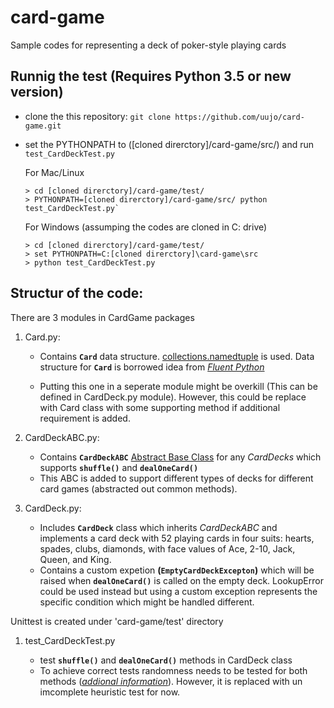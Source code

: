 # card-game
Sample codes for representing a deck of poker-style playing cards

## Runnig the test (Requires Python 3.5 or new version)

* clone the this repository: `git clone https://github.com/uujo/card-game.git`
* set the PYTHONPATH to ([cloned direrctory]/card-game/src/) and run `test_CardDeckTest.py`

  For Mac/Linux
  ```
  > cd [cloned direrctory]/card-game/test/
  > PYTHONPATH=[cloned direrctory]/card-game/src/ python test_CardDeckTest.py`
  ```
  
  For Windows (assumping the codes are cloned in C: drive) 
  ```
  > cd [cloned direrctory]/card-game/test/
  > set PYTHONPATH=C:[cloned direrctory]\card-game\src
  > python test_CardDeckTest.py
  ```
 
## Structur of the code:

There are 3 modules in CardGame packages
 
1. Card.py: 
    
    * Contains **`Card`** data structure. [collections.namedtuple](https://docs.python.org/3/library/collections.html#collections.namedtuple) is used.
      Data structure for **`Card`** is borrowed idea from [_Fluent Python_](https://www.amazon.com/Fluent-Python-Concise-Effective-Programming/dp/1491946008/ref=sr_1_2?hvadid=241675711667&hvdev=c&hvlocphy=9007779&hvnetw=g&hvpos=1t1&hvqmt=e&hvrand=12351625625351566461&hvtargid=kwd-75527750746&keywords=fluent+python&qid=1553104567&s=gateway&sr=8-2&tag=googhydr-20) 
    
    * Putting this one in a seperate module might be overkill (This can be defined in CardDeck.py module). 
      However, this could be replace with Card class with some supporting method if additional requirement is added.
      
2. CardDeckABC.py:

    * Contains **`CardDeckABC`** [Abstract Base Class](https://docs.python.org/3/library/abc.html) for any _CardDecks_ which supports **`shuffle()`** and **`dealOneCard()`**
    * This ABC is added to support different types of decks for different card games (abstracted out common methods).
    
3. CardDeck.py:

    * Includes **`CardDeck`** class which inherits _CardDeckABC_ and implements a card deck with 52 playing cards in four suits: hearts, spades, clubs, diamonds, with face values of Ace,
2-10, Jack, Queen, and King.
    * Contains a custom expetion **(`EmptyCardDeckExcepton`)** which will be raised when **`dealOneCard()`** is called on the empty deck. 
      LookupError could be used instead but using a custom exception represents the specific condition which might be handled different. 

    
Unittest is created under 'card-game/test' directory  

1. test_CardDeckTest.py
    
    * test **`shuffle()`** and **`dealOneCard()`** methods in CardDeck class
    * To achieve correct tests randomness needs to be tested for both methods (_[addional information](https://www.random.org/analysis/)_).
      However, it is replaced with un imcomplete heuristic test for now.
      
